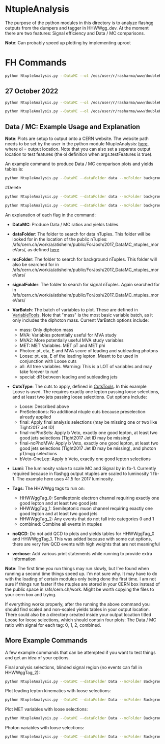 # NtupleAnalysis

The purpose of the python modules in this directory is to analyze flashgg outputs from the dumpers and tagger in HHWWgg_dev. At the moment there are two features: Signal efficiency and Data / MC comparisons.

**Note**: Can probably speed up plotting by implementing uproot

# FH Commands

```bash
python NtupleAnalysis.py --DataMC --ol /eos/user/r/rasharma/www/doubleHiggs/UnblindedPlots/July20_v1/ --dataFile /eos/user/r/rasharma/post_doc_ihep/double-higgs/ntuples/DNN_Nov2021/temp_21March/Data_2017.root --signalFile /eos/user/r/rasharma/post_doc_ihep/double-higgs/ntuples/DNN_Nov2021/temp_21March/GluGluToHHTo2G4Q_node_cHHH1_2017.root --bkgDirec /eos/user/r/rasharma/post_doc_ihep/double-higgs/ntuples/DNN_Nov2021/temp_21March/ --VarBatch  ThreeTopVar_FH  --CutsType 4Jet_PhotonSel_DNNBB_WW0p1 --Lumi 41.5 --Tags HHWWggTag_1 --verbose  --SB  --SigScale  10000 --log
```

## 27 October 2022

```bash
python NtupleAnalysis.py --DataMC --ol /eos/user/r/rasharma/www/doubleHiggs/UnblindedPlots/Oct2022/ --dataFile /afs/cern.ch/user/r/rasharma/work/public/DoubleHiggs/Data_161718.root --signalFile /eos/user/r/rasharma/post_doc_ihep/double-higgs/ntuples/DNN_Nov2021/temp_21March/GluGluToHHTo2G4Q_node_cHHH1_2017.root --bkgDirec /eos/user/r/rasharma/post_doc_ihep/double-higgs/ntuples/DNN_Nov2021/temp_21March/ --VarBatch  ThreeTopVar_FH  --CutsType 4Jet_PhotonSel_DNNBB_WW0p1 --Lumi 41.5 --Tags HHWWggTag_1 --verbose  --SB  --SigScale  10000 --log

python NtupleAnalysis.py --DataMC --ol /eos/user/r/rasharma/www/doubleHiggs/UnblindedPlots/Oct2022_27_allDNNVar/ --dataFile /afs/cern.ch/user/r/rasharma/work/public/DoubleHiggs/Data_161718.root --signalFile /eos/user/r/rasharma/post_doc_ihep/double-higgs/ntuples/DNN_Nov2021/temp_21March/GluGluToHHTo2G4Q_node_cHHH1_2017.root --bkgDirec /eos/user/r/rasharma/post_doc_ihep/double-higgs/ntuples/DNN_Nov2021/temp_21March/ --VarBatch  FH_DNN_TrainingVars  --CutsType 4Jet_PhotonSel_DNNBB_WW0p1 --Lumi 41.5 --Tags HHWWggTag_1 --verbose  --SB  --SigScale  10000 --log
```

## Data / MC: Example Usage and Explanation

**Note**: Plots are setup to output onto a CERN website. The website path needs to be set by the user in the python module NtupleAnalysis: [here](https://github.com/NEUAnalyses/HHWWgg_Tools/blob/master/NtupleAnalysis/NtupleAnalysis.py#L36-L37), where ol = output location. Note that you can also set a separate output location to test features (the ol definition when args.testFeatures is true).

An example command to produce Data / MC comparison plots and yields tables is:

```bash
python NtupleAnalysis.py --DataMC --dataFolder data --mcFolder background --signalFolder signal --VarBatch mass --CutsType Loose --Lumi 41.5 --Tags HHWWggTag_0,HHWWggTag_1,HHWWggTag_2,combined --noQCD --verbose
```

#Delete
```bash
python NtupleAnalysis.py --DataMC --dataFolder data --mcFolder background --signalFolder signal --VarBatch Fully-Hadronic  --CutsType 4Jet-Sel --Lumi 41.5 --Tags HHWWggTag_2  --verbose

python NtupleAnalysis.py --DataMC --dataFolder data --mcFolder background --signalFolder signal --VarBatch Fully-Hadronic  --CutsType 4Jet-SelPhoPt --Lumi 41.5 --Tags HHWWggTag_2  --verbose
```



An explanation of each flag in the command:

- **DataMC**: Produce Data / MC ratios and yields tables
- **dataFolder**: The folder to search for data nTuples. This folder will be looked for in the location of the public nTuples: /afs/cern.ch/work/a/atishelm/public/ForJosh/2017_DataMC_ntuples_moreVars/, as defined [here](NtupleAnalysis/NtupleAnalysis.py#L38)
- **mcFolder**: The folder to search for background nTuples. This folder will also be searched for in /afs/cern.ch/work/a/atishelm/public/ForJosh/2017_DataMC_ntuples_moreVars/
- **signalFolder**: The folder to search for signal nTuples. Again searched for in /afs/cern.ch/work/a/atishelm/public/ForJosh/2017_DataMC_ntuples_moreVars/
- **VarBatch**: The batch of variables to plot. These are defined in [VariableTools](NtupleAnalysis/python/VariableTools.py#L20-L158). Note that "mass" is the most basic variable batch, as it only includes the diphoton mass. Current VarBatch options include:
    - mass: Only diphoton mass
    - MVA: Variables potentially useful for MVA study
    - MVA2: More potentially useful MVA study variables
    - MET: MET Variables. MET pT and MET phi
    - Photon: pt, eta, E and MVA score of leading and subleading photons
    - Loose: pt, eta, E of the leading lepton. Meant to be used in conjunction with Loose cuts
    - all: All tree variables. Warning: This is a LOT of variables and may take forever to run!
    - special: dR between leading and subleading jets

- **CutsType**: The cuts to apply, defined in [CutsTools](https://github.com/NEUAnalyses/HHWWgg_Tools/blob/master/NtupleAnalysis/python/CutsTools.py#L11-L72). In this example Loose is used. The requires exactly one lepton passing loose selections, and at least two jets passing loose selections. Cut options include:
    - Loose: Described above
    - PreSelections: No additional ntuple cuts because preselection already applied
    - final: Apply final analysis selections (may be missing one or two like Tight2017 Jet ID)
    - final-noPhoSels: Apply b Veto, exactly one good lepton, at least two good jets selections (Tight2017 Jet ID may be missing)
    - final-noPhoMVA: Apply b Veto, exactly one good lepton, at least two good jets selections (Tight2017 Jet ID may be missing), and photon pT/mgg selections
    - bVeto-OneLep: Apply b Veto, exactly one good lepton selections
- **Lumi**: The luminosity value to scale MC and Signal by in fb-1. Currently required because in flashgg output ntuples are scaled to luminosity 1 fb-1. The example here uses 41.5 for 2017 luminosity.
- **Tags**: The HHWWgg tags to run on:
    - HHWWggTag_0: Semileptonic electron channel requiring exactly one good lepton and at least two good jets
    - HHWWggTag_1: Semileptonic muon channel requiring exactly one good lepton and at least two good jets
    - HHWWggTag_2: Any events that do not fall into categories 0 and 1
    - combined: Combine all events in ntuples
- **noQCD**: Do not add QCD to plots and yields tables for HHWWggTag_0 and HHWWggTag_1. This was added because with some cut options, there are very few QCD events with high weights that are not meaningful
- **verbose**: Add various print statements while running to provide extra information

**Note**: The first time you run things may run slowly, but I've found when running a second time things speed up. I'm not sure why. It may have to do with the loading of certain modules only being done the first time. I am not sure if things run faster if the ntuples are stored in your CERN box instead of the public space in /afs/cern.ch/work. Might be worth copying the files to your cern box and trying.

If everything works properly, after the running the above command you should find scaled and non-scaled yields tables in your output location. There sould also be a directory created inside your output location titled Loose for loose selections, which should contain four plots: The Data / MC ratio with signal for each tag: 0, 1, 2, combined.

## More Example Commands

A few example commands that can be attempted if you want to test things and get an idea of your options.

Final analysis selections, blinded signal region (no events can fall in HHWWggTag_2):

```bash
python NtupleAnalysis.py --DataMC --dataFolder Data --mcFolder Backgrounds --signalFolder Signal --VarBatch mass --CutsType final --Lumi 41.5 --Tags HHWWggTag_0,HHWWggTag_1,combined --noQCD --verbose
```

Plot leading lepton kinematics with loose selections:

```bash
python NtupleAnalysis.py --DataMC --dataFolder Data --mcFolder Backgrounds --signalFolder Signal --VarBatch Loose --CutsType Loose --Lumi 41.5 --Tags HHWWggTag_0,HHWWggTag_1,HHWWggTag_2,combined --noQCD --verbose
```

Plot MET variables with loose selections:

```bash
python NtupleAnalysis.py --DataMC --dataFolder Data --mcFolder Backgrounds --signalFolder Signal --VarBatch MET --CutsType Loose --Lumi 41.5 --Tags HHWWggTag_0,HHWWggTag_1,HHWWggTag_2,combined --noQCD --verbose
```

Photon variables with loose selections:

```bash
python NtupleAnalysis.py --DataMC --dataFolder Data --mcFolder Backgrounds --signalFolder Signal --VarBatch Photon --CutsType Loose --Lumi 41.5 --Tags HHWWggTag_0,HHWWggTag_1,HHWWggTag_2,combined --noQCD --verbose
```
